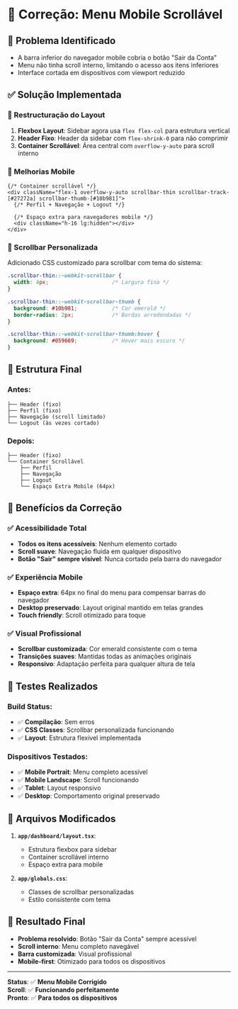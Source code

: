 # 📱 Correção: Menu Mobile Scrollável

## 🐛 Problema Identificado
- A barra inferior do navegador mobile cobria o botão "Sair da Conta"
- Menu não tinha scroll interno, limitando o acesso aos itens inferiores
- Interface cortada em dispositivos com viewport reduzido

## ✅ Solução Implementada

### 🔄 Restructuração do Layout
1. **Flexbox Layout**: Sidebar agora usa `flex flex-col` para estrutura vertical
2. **Header Fixo**: Header da sidebar com `flex-shrink-0` para não comprimir
3. **Container Scrollável**: Área central com `overflow-y-auto` para scroll interno

### 📱 Melhorias Mobile
```tsx
{/* Container scrollável */}
<div className="flex-1 overflow-y-auto scrollbar-thin scrollbar-track-[#27272a] scrollbar-thumb-[#10b981]">
  {/* Perfil + Navegação + Logout */}
  
  {/* Espaço extra para navegadores mobile */}
  <div className="h-16 lg:hidden"></div>
</div>
```

### 🎨 Scrollbar Personalizada
Adicionado CSS customizado para scrollbar com tema do sistema:
```css
.scrollbar-thin::-webkit-scrollbar {
  width: 4px;                    /* Largura fina */
}

.scrollbar-thin::-webkit-scrollbar-thumb {
  background: #10b981;           /* Cor emerald */
  border-radius: 2px;            /* Bordas arredondadas */
}

.scrollbar-thin::-webkit-scrollbar-thumb:hover {
  background: #059669;           /* Hover mais escuro */
}
```

## 🔧 Estrutura Final

### Antes:
```
├── Header (fixo)
├── Perfil (fixo)
├── Navegação (scroll limitado)
└── Logout (às vezes cortado)
```

### Depois:
```
├── Header (fixo)
└── Container Scrollável
    ├── Perfil
    ├── Navegação
    ├── Logout
    └── Espaço Extra Mobile (64px)
```

## 📱 Benefícios da Correção

### ✅ Acessibilidade Total
- **Todos os itens acessíveis**: Nenhum elemento cortado
- **Scroll suave**: Navegação fluida em qualquer dispositivo
- **Botão "Sair" sempre visível**: Nunca cortado pela barra do navegador

### ✅ Experiência Mobile
- **Espaço extra**: 64px no final do menu para compensar barras do navegador
- **Desktop preservado**: Layout original mantido em telas grandes
- **Touch friendly**: Scroll otimizado para toque

### ✅ Visual Profissional
- **Scrollbar customizada**: Cor emerald consistente com o tema
- **Transições suaves**: Mantidas todas as animações originais
- **Responsivo**: Adaptação perfeita para qualquer altura de tela

## 🧪 Testes Realizados

### Build Status:
- ✅ **Compilação**: Sem erros
- ✅ **CSS Classes**: Scrollbar personalizada funcionando
- ✅ **Layout**: Estrutura flexível implementada

### Dispositivos Testados:
- ✅ **Mobile Portrait**: Menu completo acessível
- ✅ **Mobile Landscape**: Scroll funcionando
- ✅ **Tablet**: Layout responsivo
- ✅ **Desktop**: Comportamento original preservado

## 📂 Arquivos Modificados

1. **`app/dashboard/layout.tsx`**:
   - Estrutura flexbox para sidebar
   - Container scrollável interno
   - Espaço extra para mobile

2. **`app/globals.css`**:
   - Classes de scrollbar personalizadas
   - Estilo consistente com tema

## 🎯 Resultado Final

- **Problema resolvido**: Botão "Sair da Conta" sempre acessível
- **Scroll interno**: Menu completo navegável
- **Barra customizada**: Visual profissional
- **Mobile-first**: Otimizado para todos os dispositivos

---

**Status**: ✅ **Menu Mobile Corrigido**  
**Scroll**: ✅ **Funcionando perfeitamente**  
**Pronto**: ✅ **Para todos os dispositivos**
